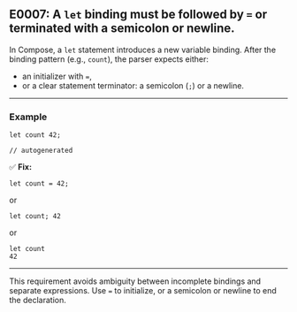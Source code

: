 ## E0007: A `let` binding must be followed by `=` or terminated with a semicolon or newline.

In Compose, a `let` statement introduces a new variable binding. After the binding pattern (e.g., `count`), the parser expects either:

- an initializer with `=`,
- or a clear statement terminator: a semicolon (`;`) or a newline.

---

### Example

```compose error(E0007)
let count 42;
```

```output error(E0007)
// autogenerated
```

✅ **Fix:**

```compose
let count = 42;
```

or

```compose
let count; 42
```

or

```compose
let count
42
```

---

This requirement avoids ambiguity between incomplete bindings and separate expressions. Use `=` to initialize, or a semicolon or newline to end the declaration.
